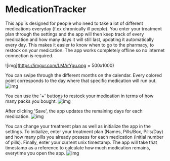 # MedicationTracker


This app is designed for people who need to take a lot of
different medications everyday (f.ex chronically ill people). You enter your
treatment plan through the settings and the app will then keep track of every medication and
how many days it will still last, updating it automatically every day. This makes it easier to know 
when to go to the pharmacy, to restock on your medication. The app works completely offline so no internet
connection is required.

![img](https://imgur.com/LMArYgu.png = 500x1000)

You can swipe through the different months on the calendar.
Every colored point corresponds to the day where that specific medication will
run out.
![img](https://imgur.com/0iXvw0H.png)


You can use the '+' buttons to restock your medication in terms of how many packs you bought.
![img](https://imgur.com/0TrAqvf.png)

After clicking 'Save', the app updates the remaining days for each medication.
![img](https://imgur.com/JsGjG0n.png)


You can change your treatment plan as well as initialize the app in the settings.
To initialize, enter your treatment plan (Names, Pills/Box, Pills/Day) and how many pills you already possess
for each medication (initial number of pills). Finally, enter your current unix timestamp. The app will take that timestamp
as a reference to calculate how much medication remains, everytime you open the app.
![img](https://imgur.com/wm3T3dk.png)
